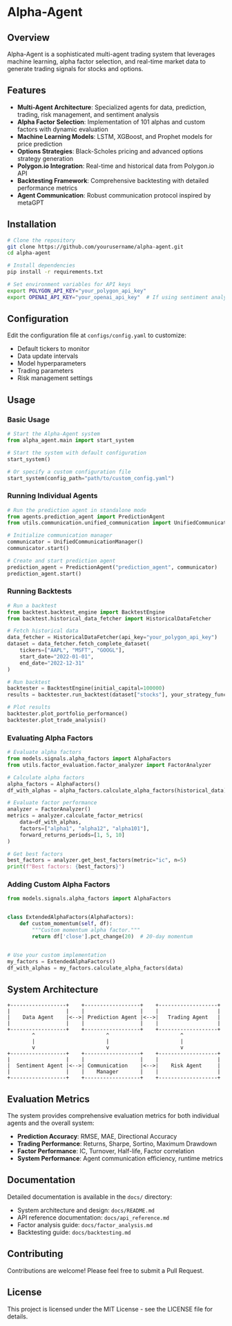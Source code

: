 # Alpha-Agent

## Overview
Alpha-Agent is a sophisticated multi-agent trading system that leverages machine learning, alpha factor selection, and real-time market data to generate trading signals for stocks and options.

## Features

- **Multi-Agent Architecture**: Specialized agents for data, prediction, trading, risk management, and sentiment analysis
- **Alpha Factor Selection**: Implementation of 101 alphas and custom factors with dynamic evaluation
- **Machine Learning Models**: LSTM, XGBoost, and Prophet models for price prediction
- **Options Strategies**: Black-Scholes pricing and advanced options strategy generation
- **Polygon.io Integration**: Real-time and historical data from Polygon.io API
- **Backtesting Framework**: Comprehensive backtesting with detailed performance metrics
- **Agent Communication**: Robust communication protocol inspired by metaGPT

## Installation

```bash
# Clone the repository
git clone https://github.com/yourusername/alpha-agent.git
cd alpha-agent

# Install dependencies
pip install -r requirements.txt

# Set environment variables for API keys
export POLYGON_API_KEY="your_polygon_api_key"
export OPENAI_API_KEY="your_openai_api_key"  # If using sentiment analysis
```

## Configuration

Edit the configuration file at `configs/config.yaml` to customize:

- Default tickers to monitor
- Data update intervals
- Model hyperparameters
- Trading parameters
- Risk management settings

## Usage

### Basic Usage

```python
# Start the Alpha-Agent system
from alpha_agent.main import start_system

# Start the system with default configuration
start_system()

# Or specify a custom configuration file
start_system(config_path="path/to/custom_config.yaml")
```

### Running Individual Agents

```python
# Run the prediction agent in standalone mode
from agents.prediction_agent import PredictionAgent
from utils.communication.unified_communication import UnifiedCommunicationManager

# Initialize communication manager
communicator = UnifiedCommunicationManager()
communicator.start()

# Create and start prediction agent
prediction_agent = PredictionAgent("prediction_agent", communicator)
prediction_agent.start()
```

### Running Backtests

```python
# Run a backtest
from backtest.backtest_engine import BacktestEngine
from backtest.historical_data_fetcher import HistoricalDataFetcher

# Fetch historical data
data_fetcher = HistoricalDataFetcher(api_key="your_polygon_api_key")
dataset = data_fetcher.fetch_complete_dataset(
    tickers=["AAPL", "MSFT", "GOOGL"],
    start_date="2022-01-01",
    end_date="2022-12-31"
)

# Run backtest
backtester = BacktestEngine(initial_capital=100000)
results = backtester.run_backtest(dataset["stocks"], your_strategy_function)

# Plot results
backtester.plot_portfolio_performance()
backtester.plot_trade_analysis()
```

### Evaluating Alpha Factors

```python
# Evaluate alpha factors
from models.signals.alpha_factors import AlphaFactors
from utils.factor_evaluation.factor_analyzer import FactorAnalyzer

# Calculate alpha factors
alpha_factors = AlphaFactors()
df_with_alphas = alpha_factors.calculate_alpha_factors(historical_data)

# Evaluate factor performance
analyzer = FactorAnalyzer()
metrics = analyzer.calculate_factor_metrics(
    data=df_with_alphas,
    factors=["alpha1", "alpha12", "alpha101"],
    forward_returns_periods=[1, 5, 10]
)

# Get best factors
best_factors = analyzer.get_best_factors(metric="ic", n=5)
print(f"Best factors: {best_factors}")
```

### Adding Custom Alpha Factors

```python
from models.signals.alpha_factors import AlphaFactors


class ExtendedAlphaFactors(AlphaFactors):
    def custom_momentum(self, df):
        """Custom momentum alpha factor."""
        return df['close'].pct_change(20)  # 20-day momentum


# Use your custom implementation
my_factors = ExtendedAlphaFactors()
df_with_alphas = my_factors.calculate_alpha_factors(data)
```

## System Architecture

```
+------------------+    +------------------+    +-------------------+
|                  |    |                  |    |                   |
|    Data Agent    |<-->| Prediction Agent |<-->|   Trading Agent   |
|                  |    |                  |    |                   |
+------------------+    +------------------+    +-------------------+
        ^                       ^                       ^
        |                       |                       |
        v                       v                       v
+------------------+    +------------------+    +-------------------+
|                  |    |                  |    |                   |
|  Sentiment Agent |<-->| Communication    |<-->|    Risk Agent     |
|                  |    |    Manager       |    |                   |
+------------------+    +------------------+    +-------------------+
```

## Evaluation Metrics

The system provides comprehensive evaluation metrics for both individual agents and the overall system:

- **Prediction Accuracy**: RMSE, MAE, Directional Accuracy
- **Trading Performance**: Returns, Sharpe, Sortino, Maximum Drawdown
- **Factor Performance**: IC, Turnover, Half-life, Factor correlation
- **System Performance**: Agent communication efficiency, runtime metrics

## Documentation

Detailed documentation is available in the `docs/` directory:

- System architecture and design: `docs/README.md`
- API reference documentation: `docs/api_reference.md`
- Factor analysis guide: `docs/factor_analysis.md`
- Backtesting guide: `docs/backtesting.md`

## Contributing

Contributions are welcome! Please feel free to submit a Pull Request.

## License

This project is licensed under the MIT License - see the LICENSE file for details.
